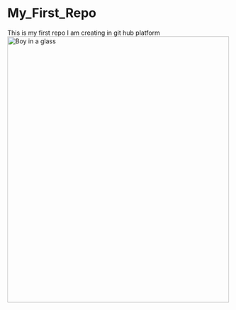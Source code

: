 # My_First_Repo
This is my first repo I am creating in git hub platform
<img src="img_BhagwanDass.jpg" alt="Boy in a glass" width="500" height="600">
